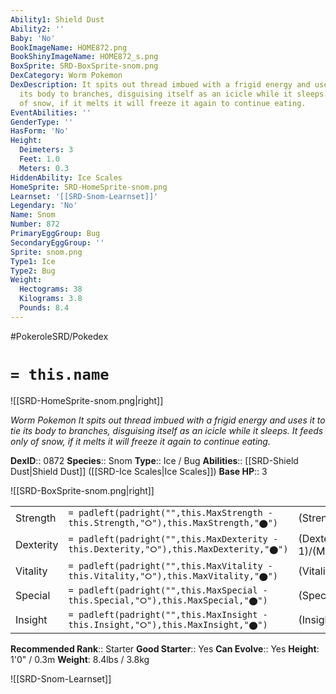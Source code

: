 ```yaml
---
Ability1: Shield Dust
Ability2: ''
Baby: 'No'
BookImageName: HOME872.png
BookShinyImageName: HOME872_s.png
BoxSprite: SRD-BoxSprite-snom.png
DexCategory: Worm Pokemon
DexDescription: It spits out thread imbued with a frigid energy and uses it to tie
  its body to branches, disguising itself as an icicle while it sleeps. It feeds only
  of snow, if it melts it will freeze it again to continue eating.
EventAbilities: ''
GenderType: ''
HasForm: 'No'
Height:
  Deimeters: 3
  Feet: 1.0
  Meters: 0.3
HiddenAbility: Ice Scales
HomeSprite: SRD-HomeSprite-snom.png
Learnset: '[[SRD-Snom-Learnset]]'
Legendary: 'No'
Name: Snom
Number: 872
PrimaryEggGroup: Bug
SecondaryEggGroup: ''
Sprite: snom.png
Type1: Ice
Type2: Bug
Weight:
  Hectograms: 38
  Kilograms: 3.8
  Pounds: 8.4
---
```


#PokeroleSRD/Pokedex

# `= this.name`

![[SRD-HomeSprite-snom.png|right]]

*Worm Pokemon*
*It spits out thread imbued with a frigid energy and uses it to tie its body to branches, disguising itself as an icicle while it sleeps. It feeds only of snow, if it melts it will freeze it again to continue eating.*

**DexID**:: 0872
**Species**:: Snom
**Type**:: Ice / Bug
**Abilities**:: [[SRD-Shield Dust|Shield Dust]] ([[SRD-Ice Scales|Ice Scales]])
**Base HP**:: 3

![[SRD-BoxSprite-snom.png|right]]

|           |                                                                                        |                                          |
| --------- | -------------------------------------------------------------------------------------- | ---------------------------------------- |
| Strength  | `= padleft(padright("",this.MaxStrength - this.Strength,"⭘"),this.MaxStrength,"⬤")`    | (Strength::1)/(MaxStrength::3)   |
| Dexterity | `= padleft(padright("",this.MaxDexterity - this.Dexterity,"⭘"),this.MaxDexterity,"⬤")` | (Dexterity:: 1)/(MaxDexterity::3) |
| Vitality  | `= padleft(padright("",this.MaxVitality - this.Vitality,"⭘"),this.MaxVitality,"⬤")`    | (Vitality::1)/(MaxVitality::3)   |
| Special   | `= padleft(padright("",this.MaxSpecial - this.Special,"⭘"),this.MaxSpecial,"⬤")`       | (Special::2)/(MaxSpecial::4)     |
| Insight   | `= padleft(padright("",this.MaxInsight - this.Insight,"⭘"),this.MaxInsight,"⬤")`       | (Insight::1)/(MaxInsight::3)     |

**Recommended Rank**:: Starter
**Good Starter**:: Yes
**Can Evolve**:: Yes
**Height**: 1'0" / 0.3m
**Weight**: 8.4lbs / 3.8kg

![[SRD-Snom-Learnset]]
